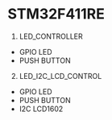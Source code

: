 # STM32F411RE


01. LED_CONTROLLER
- GPIO LED
- PUSH BUTTON

02. LED_I2C_LCD_CONTROL
- GPIO LED
- PUSH BUTTON
- I2C LCD1602
